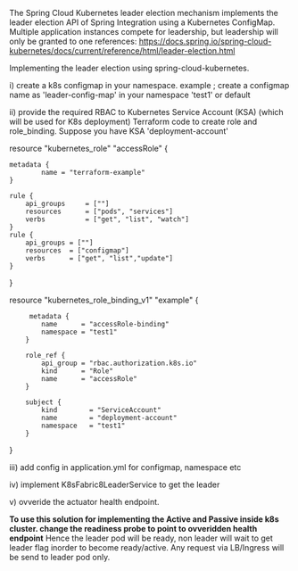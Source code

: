 The Spring Cloud Kubernetes leader election mechanism implements the leader election API of Spring Integration using a Kubernetes ConfigMap. Multiple application instances compete for leadership, but leadership will only be granted to one
references: https://docs.spring.io/spring-cloud-kubernetes/docs/current/reference/html/leader-election.html

Implementing the leader election using spring-cloud-kubernetes.



i) create a k8s configmap in your namespace.
example ; create a configmap name as 'leader-config-map' in your namespace 'test1' or default

ii) provide the required RBAC to Kubernetes Service Account (KSA) (which will be used for K8s deployment)
Terraform  code to create role and role_binding. Suppose you have  KSA 'deployment-account'

resource "kubernetes_role" "accessRole" {

    metadata {
            name = "terraform-example"
    }

    rule {
        api_groups     = [""]
        resources      = ["pods", "services"]
        verbs          = ["get", "list", "watch"]
    }
    rule {
        api_groups = [""]
        resources  = ["configmap"]
        verbs      = ["get", "list","update"]
    }
}

resource "kubernetes_role_binding_v1" "example" {
       
         metadata {
            name      = "accessRole-binding"
            namespace = "test1"
        }
        
        role_ref {
            api_group = "rbac.authorization.k8s.io"
            kind      = "Role"
            name      = "accessRole"
        }
        
        subject {
            kind        = "ServiceAccount"
            name        = "deployment-account"
            namespace   = "test1"
        }
}


iii) add config in application.yml for configmap, namespace etc

iv) implement K8sFabric8LeaderService to get the leader

v) ovveride the actuator health endpoint.

**To use this solution for implementing the Active and Passive inside k8s cluster.
change the readiness probe to point to ovveridden health endpoint**
Hence the leader pod will be ready, non leader will wait to get leader flag inorder to become ready/active.
Any request via LB/Ingress will be send to leader pod only.


